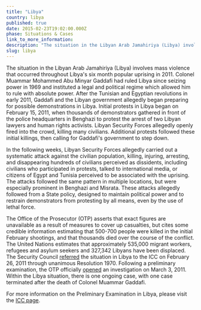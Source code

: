 ```yaml
---
title: "Libya"
country: libya
published: true
date: 2015-02-23T19:02:00.000Z
phase: Situations & Cases
link_to_more_information:
description: "The situation in the Libyan Arab Jamahiriya (Libya) involves mass violence that occurred throughout Libya’s six month popular uprising in 2011. Within the Libya situation, there is one ongoing case, with one case terminated after the death of Colonel Muammar Gaddafi."
slug: libya
---
```


The situation in the Libyan Arab Jamahiriya (Libya) involves mass violence that occurred throughout Libya's six month popular uprising in 2011. Colonel Muammar Mohammed Abu Minyar Gaddafi had ruled Libya since seizing power in 1969 and instituted a legal and political regime which allowed him to rule with absolute power. After the Tunisian and Egyptian revolutions in early 2011, Gaddafi and the Libyan government allegedly began preparing for possible demonstrations in Libya. Initial protests in Libya began on February 15, 2011, when thousands of demonstrators gathered in front of the police headquarters in Benghazi to protest the arrest of two Libyan lawyers and human rights activists. Libyan Security Forces allegedly openly fired into the crowd, killing many civilians. Additional protests followed these initial killings, then calling for Gaddafi's government to step down.

In the following weeks, Libyan Security Forces allegedly carried out a systematic attack against the civilian population, killing, injuring, arresting, and disappearing hundreds of civilians perceived as dissidents, including civilians who participated in protests, talked to international media, or citizens of Egypt and Tunisia perceived to be associated with the uprising. The attacks followed the same pattern in multiple locations, but were especially prominent in Benghazi and Misrata. These attacks allegedly followed from a State policy, designed to maintain political power and to restrain demonstrators from protesting by all means, even by the use of lethal force.

The Office of the Prosecutor (OTP) asserts that exact figures are unavailable as a result of measures to cover up casualties, but cites some credible information estimating that 500-700 people were killed in the initial February shootings, and that thousands died over the course of the conflict. The United Nations estimates that approximately 535,000 migrant workers, refugees and asylum seekers and 327,342 Libyans have been displaced. The Security Council [referred](http://www.icc-cpi.int/NR/rdonlyres/081A9013-B03D-4859-9D61-5D0B0F2F5EFA/0/1970Eng.pdf) the situation in Libya to the ICC on February 26, 2011 through unanimous Resolution 1970. Following a preliminary examination, the OTP officially [opened](http://www.icc-cpi.int/en_menus/icc/situations%20and%20cases/situations/icc0111/press%20releases/Pages/statement%20020311.aspx) an investigation on March 3, 2011. Within the Libya situation, there is one ongoing case, with one case terminated after the death of Colonel Muammar Gaddafi.

For more information on the Preliminary Examination in Libya, please visit the [ICC page](http://www.icc-cpi.int/en_menus/icc/situations%20and%20cases/situations/icc0111/Pages/situation%20index.aspx).

